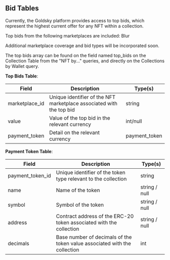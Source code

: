 ## Bid Tables

Currently, the Goldsky platform provides access to top bids, which represent the highest current offer for any NFT within a collection.

Top bids from the following marketplaces are included: Blur

Additional marketplace coverage and bid types will be incorporated soon.

The top bids array can be found on the field named top_bids on the Collection Table from the "NFT by..." queries, and directly on the Collections by Wallet query.

**Top Bids Table**:

Field | Description | Type(s)
--- | --- | ---
marketplace_id | Unique identifier of the NFT marketplace associated with the top bid | string
value | Value of the top bid in the relevant currency | int/null
payment_token | Detail on the relevant currency | payment_token

**Payment Token Table**:

Field | Description | Type(s)
--- | --- | ---
payment_token_id | Unique identifier of the token type relevant to the collection | string
name | Name of the token | string / null
symbol | Symbol of the token | string / null
address | Contract address of the ERC-20 token associated with the collection | string / null
decimals | Base number of decimals of the token value associated with the collection | int